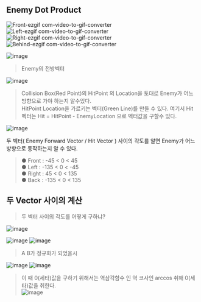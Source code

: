 ## Enemy Dot Product

![Front-ezgif com-video-to-gif-converter](https://github.com/showhohxc/Unreal5/assets/98040028/d5fe249a-34b8-493e-8584-cbf2cdf987a3)
![Left-ezgif com-video-to-gif-converter](https://github.com/showhohxc/Unreal5/assets/98040028/73c7bdcb-ba3a-4b47-9b0d-ea62db7449f4)
![Right-ezgif com-video-to-gif-converter](https://github.com/showhohxc/Unreal5/assets/98040028/f4311718-4e1a-4a32-8586-c8a830e23614)
![Behind-ezgif com-video-to-gif-converter](https://github.com/showhohxc/Unreal5/assets/98040028/530c97e2-367f-48ce-b9ae-33227a4b2c32)


![image](https://github.com/showhohxc/Unreal5/assets/98040028/a0a9db82-8aa7-4b3c-b347-da5ef0592d46)

> Enemy의 전방벡터

![image](https://github.com/showhohxc/Unreal5/assets/98040028/9202e8ab-1379-4c63-a9f2-d6a79a6eb5a1)

> Collision Box(Red Point)의 HitPoint 의 Location을 토대로 Enemy가 어느 방향으로 가야 하는지 알수있다. </br>
> HitPoint Location을 가르키는 벡터(Green Line)를 만들 수 있다. 여기서 Hit 벡터는 Hit = HitPoint - EnemyLocation 으로 벡터값을 구할수 있다.</br>

![image](https://github.com/showhohxc/Unreal5/assets/98040028/80f43967-66ec-4a57-9a32-30e0b4d80f33)

두 벡터( Enemy Forward Vector / Hit Vector ) 사이의 각도를 알면 Enemy가 어느 방향으로 동작하는지 알 수 있다.
> ● Front : -45 < 0 < 45 </br>
> ● Left : -135 < 0 < -45 </br>
> ● Right : 45 < 0 < 135 </br>
> ● Back : -135 < 0 < 135 </br>


## 두 Vector 사이의 계산

> 두 벡터 사이의 각도를 어떻게 구하냐?

![image](https://github.com/showhohxc/Unreal5/assets/98040028/7e674d95-a842-4033-9431-bf5d0b505ab2)

![image](https://github.com/showhohxc/Unreal5/assets/98040028/40cc12c2-2db1-4f3f-bd14-9b2d63e82338)
![image](https://github.com/showhohxc/Unreal5/assets/98040028/1d90db06-f879-4266-8b80-3bfd37147b11)

> A B가 정규화가 되었을시
> 
![image](https://github.com/showhohxc/Unreal5/assets/98040028/ae1f0e79-0b58-40bd-a343-cdefb1f6697f)
![image](https://github.com/showhohxc/Unreal5/assets/98040028/ec7aa2c1-6f7a-478c-b733-b09b36ce2b4d)</br>

> 이 때 0(세타)값을 구하기 위해서는 역삼각함수 인 역 코사인 arccos 취해 0(세타)값을 취한다.</br>
![image](https://github.com/showhohxc/Unreal5/assets/98040028/c49ea110-4a53-40e6-a181-23b8f1132466)



